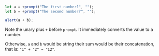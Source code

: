 ```js run demo
let a = +prompt("The first number?", "");
let b = +prompt("The second number?", "");

alert(a + b);
```

Note the unary plus `+` before `prompt`. It immediately converts the value to a number.

Otherwise, `a` and `b` would be string their sum would be their concatenation, that is: `"1" + "2" = "12"`.
